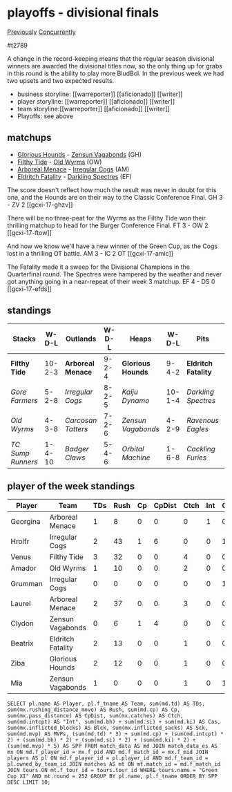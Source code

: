 # playoffs - divisional finals

[Previously](week16)
[Concurrently](../ogiii/week12-quarterfinals)

#t2789

A change in the record-keeping means that the regular season divisional winners are awarded the divisional titles now, so the only thing up for grabs in this round is the ability to play more BludBol. In the previous week we had two upsets and two expected results.

* business storyline: [[warreporter]] [[aficionado]] [[writer]]
* player storyline: [[warreporter]] [[aficionado]] [[writer]]
* team storyline:[[warreporter]] [[aficionado]] [[writer]]
* Playoffs: see above


## matchups

* [Glorious Hounds](../../teams/glorioushounds) - [Zensun Vagabonds](../../teams/zensunvagabonds) (GH)
* [Filthy Tide](../../teams/filthytide) - [Old Wyrms](../../teams/oldwyrms) (OW)
* [Arboreal Menace](../../teams/arbrealmenace) - [Irregular Cogs](../../teams/irregularcogs) (AM)
* [Eldritch Fatality](../../teams/eldritchfatality) - [Darkling Spectres](../../teams/darklingspectres) (EF)

The score doesn't reflect how much the result was never in doubt for this one, and the Hounds are on their way to the Classic Conference Final. GH 3 - ZV 2 [[gcxi-17-ghzv]]

There will be no three-peat for the Wyrms as the Filthy Tide won their thrilling matchup to head for the Burger Conference Final. FT 3 - OW 2 [[gcxi-17-ftow]]

And now we know we'll have a new winner of the Green Cup, as the Cogs lost in a thrilling OT battle. AM 3 - IC 2 OT [[gcxi-17-amic]]

The Fatality made it a sweep for the Divisional Champions in the Quarterfinal round. The Spectres were hampered by the weather and never got anything going in a near-repeat of their week 3 matchup. EF 4 - DS 0 [[gcxi-17-efds]]

## standings

| Stacks | W-D-L | Outlands | W-D-L | Heaps | W-D-L | Pits | W-D-L |
|-------|-----|--|--|------|------|--|--|
| **Filthy Tide** | 10-2-3 | **Arboreal Menace** | 9-2-4 | **Glorious Hounds** | 9-4-2 | **Eldritch Fatality** | 11-0-4 |
| *Gore Farmers* | 5-2-8 | *Irregular Cogs* | 8-2-5 | *Kaiju Dynamo* | 10-1-4 | *Darkling Spectres* | 7-1-7 |
| *Old Wyrms* | 4-3-8 | *Carcosan Tatters* | 7-2-6 | *Zensun Vagabonds* | 4-2-9 | *Ravenous Eagles* | 5-3-7 |
| *TC Sump Runners* | 1-4-10 | *Badger Claws* | 5-4-6 | *Orbital Machine* | 1-6-8 | *Cackling Furies* | 5-2-8 |


## player of the week standings

| Player   | Team              | TDs  | Rush | Cp   | CpDist | Ctch | Int  | Cas  | Blck | Sck  | MVP  | SPP  |
|----------|-------------------|------|------|------|--------|------|------|------|------|------|------|------|
| Georgina | Arboreal Menace   |    1 |    8 |    0 |      0 |    0 |    1 |    0 |    0 |    0 |    1 |   10 |
| Hrolfr   | Irregular Cogs    |    2 |   43 |    1 |      6 |    0 |    0 |    1 |    0 |    0 |    0 |    9 |
| Venus    | Filthy Tide       |    3 |   32 |    0 |      0 |    4 |    0 |    0 |    0 |    0 |    0 |    9 |
| Amador   | Old Wyrms         |    1 |   10 |    0 |      0 |    2 |    0 |    0 |    2 |    0 |    1 |    8 |
| Grumman  | Irregular Cogs    |    0 |    0 |    0 |      0 |    0 |    0 |    1 |    6 |    0 |    1 |    7 |
| Laurel   | Arboreal Menace   |    2 |   37 |    0 |      0 |    3 |    0 |    0 |    0 |    0 |    0 |    6 |
| Clydon   | Zensun Vagabonds  |    0 |    6 |    1 |      4 |    0 |    0 |    0 |    0 |    0 |    1 |    6 |
| Beatrix  | Eldritch Fatality |    2 |   13 |    0 |      0 |    1 |    0 |    0 |    2 |    0 |    0 |    6 |
| Ziba     | Glorious Hounds   |    2 |   12 |    0 |      0 |    1 |    0 |    0 |    0 |    0 |    0 |    6 |
| Mia      | Zensun Vagabonds  |    1 |    0 |    0 |      0 |    1 |    0 |    1 |    5 |    0 |    0 |    5 |


```
SELECT pl.name AS Player, pl.f_tname AS Team, sum(md.td) AS TDs, sum(mx.rushing_distance_move) AS Rush, sum(md.cp) AS Cp,	sum(mx.pass_distance) AS CpDist, sum(mx.catches) AS Ctch, sum(md.intcpt) AS "Int", sum(md.bh) + sum(md.si) + sum(md.ki) AS Cas, sum(mx.inflicted_blocks) AS Blck, sum(mx.inflicted_sacks) AS Sck, sum(md.mvp) AS MVPs, (sum(md.td) * 3) + sum(md.cp) + (sum(md.intcpt) * 2) + (sum(md.bh) * 2) + (sum(md.si) * 2) + (sum(md.ki) * 2) + (sum(md.mvp) * 5) AS SPP FROM match_data AS md JOIN match_data_es AS mx ON md.f_player_id = mx.f_pid AND md.f_match_id = mx.f_mid JOIN players AS pl ON md.f_player_id = pl.player_id AND md.f_team_id = pl.owned_by_team_id JOIN matches AS mt ON mt.match_id = md.f_match_id JOIN tours ON mt.f_tour_id = tours.tour_id WHERE tours.name = "Green Cup XI" AND mt.round = 252 GROUP BY pl.name, pl.f_tname ORDER BY SPP DESC LIMIT 10;
```
